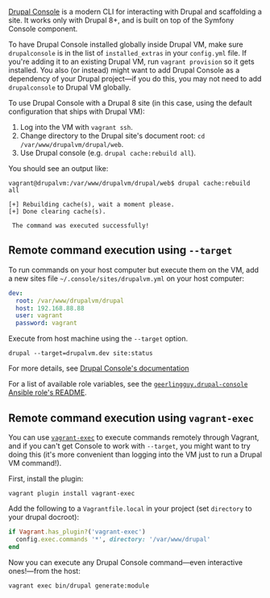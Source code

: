 [Drupal Console](https://drupalconsole.com/) is a modern CLI for interacting with Drupal and scaffolding a site. It works only with Drupal 8+, and is built on top of the Symfony Console component.

To have Drupal Console installed globally inside Drupal VM, make sure `drupalconsole` is in the list of `installed_extras` in your `config.yml` file. If you're adding it to an existing Drupal VM, run `vagrant provision` so it gets installed. You also (or instead) might want to add Drupal Console as a dependency of your Drupal project—if you do this, you may not need to add `drupalconsole` to Drupal VM globally.

To use Drupal Console with a Drupal 8 site (in this case, using the default configuration that ships with Drupal VM):

  1. Log into the VM with `vagrant ssh`.
  2. Change directory to the Drupal site's document root: `cd /var/www/drupalvm/drupal/web`.
  3. Use Drupal console (e.g. `drupal cache:rebuild all`).

You should see an output like:

```
vagrant@drupalvm:/var/www/drupalvm/drupal/web$ drupal cache:rebuild all

[+] Rebuilding cache(s), wait a moment please.
[+] Done clearing cache(s).

 The command was executed successfully!
```

## Remote command execution using `--target`

To run commands on your host computer but execute them on the VM, add a new sites file `~/.console/sites/drupalvm.yml` on your host computer:

```yaml
dev:
  root: /var/www/drupalvm/drupal
  host: 192.168.88.88
  user: vagrant
  password: vagrant
```

Execute from host machine using the `--target` option.

    drupal --target=drupalvm.dev site:status

For more details, see [Drupal Console's documentation](https://hechoendrupal.gitbooks.io/drupal-console/content/en/using/how-to-use-drupal-console-in-a-remote-installation.html)

For a list of available role variables, see the [`geerlingguy.drupal-console` Ansible role's README](https://github.com/geerlingguy/ansible-role-drupal-console#readme).

## Remote command execution using `vagrant-exec`

You can use [`vagrant-exec`](https://github.com/p0deje/vagrant-exec) to execute commands remotely through Vagrant, and if you can't get Console to work with `--target`, you might want to try doing this (it's more convenient than logging into the VM just to run a Drupal VM command!).

First, install the plugin:

    vagrant plugin install vagrant-exec

Add the following to a `Vagrantfile.local` in your project (set `directory` to your drupal docroot):

```ruby
if Vagrant.has_plugin?('vagrant-exec')
  config.exec.commands '*', directory: '/var/www/drupal'
end
```

Now you can execute any Drupal Console command—even interactive ones!—from the host:

    vagrant exec bin/drupal generate:module
